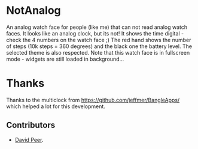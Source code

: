 # NotAnalog
An analog watch face for people (like me) that can not read analog watch faces.
It looks like an analog clock, but its not! It shows the time digital - check the
4 numbers on the watch face ;) The red hand shows the number of
steps (10k steps = 360 degrees) and the black one the battery level.
The selected theme is also respected. Note that this watch face is in fullscreen
mode - widgets are still loaded in background...

# Thanks
Thanks to the multiclock from https://github.com/jeffmer/BangleApps/
which helped a lot for this development.

## Contributors
- [David Peer](https://github.com/peerdavid).